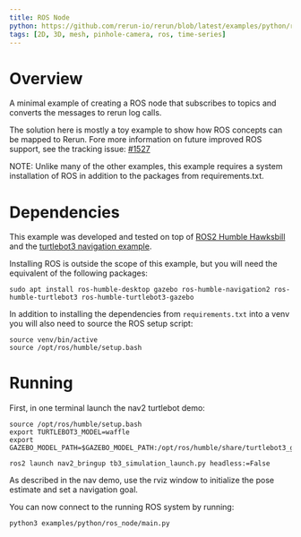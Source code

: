 ```yaml
---
title: ROS Node
python: https://github.com/rerun-io/rerun/blob/latest/examples/python/ros_node/main.py
tags: [2D, 3D, mesh, pinhole-camera, ros, time-series]
---
```


# Overview

A minimal example of creating a ROS node that subscribes to topics and converts the messages to rerun log calls.

The solution here is mostly a toy example to show how ROS concepts can be mapped to Rerun. Fore more information on
future improved ROS support, see the tracking issue: [#1527](https://github.com/rerun-io/rerun/issues/1537)

NOTE: Unlike many of the other examples, this example requires a system installation of ROS
in addition to the packages from requirements.txt.

# Dependencies

This example was developed and tested on top of [ROS2 Humble Hawksbill](https://docs.ros.org/en/humble/index.html)
and the [turtlebot3 navigation example](https://navigation.ros.org/getting_started/index.html).

Installing ROS is outside the scope of this example, but you will need the equivalent of the following packages:
```
sudo apt install ros-humble-desktop gazebo ros-humble-navigation2 ros-humble-turtlebot3 ros-humble-turtlebot3-gazebo
```

In addition to installing the dependencies from `requirements.txt` into a venv you will also need to source the
ROS setup script:
```
source venv/bin/active
source /opt/ros/humble/setup.bash
```


# Running

First, in one terminal launch the nav2 turtlebot demo:
```
source /opt/ros/humble/setup.bash
export TURTLEBOT3_MODEL=waffle
export GAZEBO_MODEL_PATH=$GAZEBO_MODEL_PATH:/opt/ros/humble/share/turtlebot3_gazebo/models

ros2 launch nav2_bringup tb3_simulation_launch.py headless:=False
```

As described in the nav demo, use the rviz window to initialize the pose estimate and set a navigation goal.

You can now connect to the running ROS system by running:
```
python3 examples/python/ros_node/main.py
```


